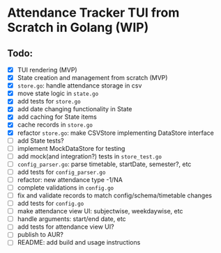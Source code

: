 # Attendance Tracker TUI from Scratch in Golang (WIP)
## Todo:
  - [x] TUI rendering (MVP)
  - [x] State creation and management from scratch (MVP)
  - [x] `store.go`: handle attendance storage in csv
  - [x] move state logic in `state.go`
  - [x] add tests for `store.go`
  - [x] add date changing functionality in State
  - [x] add caching for State items
  - [x] cache records in `store.go`
  - [x] refactor `store.go`: make CSVStore implementing DataStore interface
  - [ ] add State tests?
  - [ ] implement MockDataStore for testing
  - [ ] add mock(and integration?) tests in `store_test.go`
  - [ ] `config_parser.go`: parse timetable, startDate, semester?, etc
  - [ ] add tests for `config_parser.go`
  - [ ] refactor: new attendance type -1/NA
  - [ ] complete validations in `config.go`
  - [ ] fix and validate records to match config/schema/timetable changes
  - [ ] add tests for `config.go`
  - [ ] make attendance view UI: subjectwise, weekdaywise, etc
  - [ ] handle arguments: start/end date, etc
  - [ ] add tests for attendance view UI?
  - [ ] publish to AUR?
  - [ ] README: add build and usage instructions
